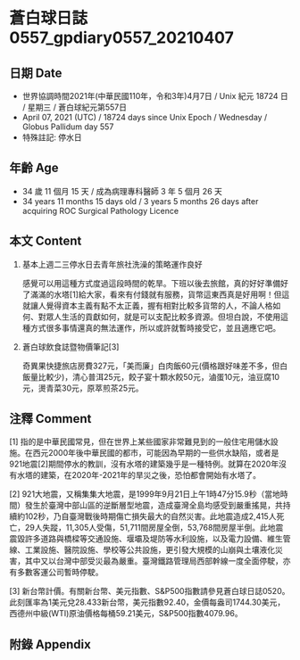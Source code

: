 [_metadata_:encoding]: - "utf-8"
[_metadata_:language]: - "zh-Hant-TW"
[_metadata_:fileformat]: - "markdown"
[_metadata_:MIME_type]: - "text/plain"
[_metadata_:markdown_version]: - "commonmark version 0.29"
[_metadata_:markdown_spec]: - "https://spec.commonmark.org/0.29/"

# 蒼白球日誌0557_gpdiary0557_20210407 #

## 日期 Date ##

* 世界協調時間2021年(中華民國110年，令和3年)4月7日 / Unix 紀元 18724 日 / 星期三 / 蒼白球紀元第557日
* April 07, 2021 (UTC) / 18724 days since Unix Epoch / Wednesday / Globus Pallidum day 557
* 特殊註記: 停水日

## 年齡 Age ##

* 34 歲 11 個月 15 天 / 成為病理專科醫師 3 年 5 個月 26 天
* 34 years 11 months 15 days old / 3 years 5 months 26 days after acquiring ROC Surgical Pathology Licence

## 本文 Content ##

1. 基本上週二三停水日去青年旅社洗澡的策略運作良好

    感覺可以用這種方式度過這段時間的乾旱。下班以後去旅館，真的好好準備好了滿滿的水塔[1]給大家，看來有付錢就有服務，貨幣這東西真是好用啊！但這就讓人覺得資本主義有點不太正義，握有相對比較多貨幣的人，不論人格如何、對眾人生活的貢獻如何，就是可以支配比較多資源。但坦白說，不使用這種方式很多事情還真的無法運作，所以或許就暫時接受它，並且適應它吧。
    
2. 蒼白球飲食誌暨物價筆記[3]

    奇異果快捷旅店房費327元，「美而廉」白肉飯60元(價格跟好味差不多，但白飯量比較少)，清心普洱25元，餃子宴十顆水餃50元，滷蛋10元，油豆腐10元，燙青菜30元，原萃煎茶25元。

## 注釋 Comment ##

[1] 指的是中華民國常見，但在世界上某些國家非常難見到的一般住宅用儲水設施。在西元2000年後中華民國的都市，可能因為早期的一些供水缺陷，或者是921地震[2]期間停水的教訓，沒有水塔的建築幾乎是一種特例。就算在2020年沒有水塔的建築，在2020年-2021年的旱災之後，恐怕都會開始有水塔了。

[2] 921大地震，又稱集集大地震，是1999年9月21日上午1時47分15.9秒（當地時間）發生於臺灣中部山區的逆斷層型地震，造成臺灣全島均感受到嚴重搖晃，共持續約102秒，乃自臺灣戰後時期傷亡損失最大的自然災害。此地震造成2,415人死亡，29人失蹤，11,305人受傷，51,711間房屋全倒，53,768間房屋半倒。此地震震毀許多道路與橋樑等交通設施、堰壩及堤防等水利設施，以及電力設備、維生管線、工業設施、醫院設施、學校等公共設施，更引發大規模的山崩與土壤液化災害，其中又以台灣中部受災最為嚴重。臺灣鐵路管理局西部幹線一度全面停駛，亦有多數客運公司暫時停駛。

[3] 新台幣計價。有關新台幣、美元指數、S&P500指數請參見蒼白球日誌0520。此刻匯率為1美元兌28.433新台幣，美元指數92.40，金價每盎司1744.30美元，西德州中級(WTI)原油價格每桶59.21美元，S&P500指數4079.96。


## 附錄 Appendix ##

